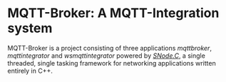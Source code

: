 # MQTT-Broker: A MQTT-Integration system

MQTT-Broker is a project consisting of three applications *mqttbroker*, *mqttintegrator* and *wsmqttintegrator* powered by *[SNode.C](https://github.com/VolkerChristian/snode.c)*, a single threaded, single tasking framework for networking applications written entirely in C++.



